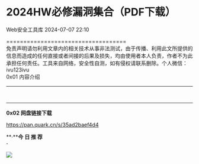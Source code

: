 #  2024HW必修漏洞集合（PDF下载）   
 Web安全工具库   2024-07-07 22:10  
  
===================================  
免责声明请勿利用文章内的相关技术从事非法测试，由于传播、利用此文所提供的信息而造成的任何直接或者间接的后果及损失，均由使用者本人负责，作者不为此承担任何责任。工具来自网络，安全性自测，如有侵权请联系删除。个人微信：ivu123ivu  
0x01 内容介绍<table><tbody><tr><td width="269" valign="top" style="word-break: break-all;"><img class="rich_pages wxw-img" data-galleryid="" data-imgfileid="100029750" data-ratio="1.0085470085470085" data-s="300,640" data-src="https://mmbiz.qpic.cn/sz_mmbiz_png/8H1dCzib3UibvS8ib5FD0tOcJCOGbtzVjlBibvvpc36fTGN9pHvE93QzuPqfqAfTDgZjTZmxrI4BzZTbkNPPzoE40A/640?wx_fmt=png&amp;from=appmsg" data-type="png" data-w="468" style="letter-spacing: 0.578px;text-align: center;text-wrap: wrap;"/></td><td width="269" valign="top" style="word-break: break-all;"><img class="rich_pages wxw-img" data-galleryid="" data-imgfileid="100029752" data-ratio="1.031700288184438" data-s="300,640" data-src="https://mmbiz.qpic.cn/sz_mmbiz_png/8H1dCzib3UibvS8ib5FD0tOcJCOGbtzVjlB1icXAmDKW22OofEHHmqSPAJoSnlFg6o5pMq1zZbl4VVgDNBJdsibkqWA/640?wx_fmt=png&amp;from=appmsg" data-type="png" data-w="694" style="letter-spacing: 0.578px;text-align: center;text-wrap: wrap;"/></td></tr><tr><td width="269" valign="top" style="word-break: break-all;"><p style="text-align: center;"><img class="rich_pages wxw-img" data-galleryid="" data-imgfileid="100029751" data-ratio="0.9712918660287081" data-s="300,640" data-src="https://mmbiz.qpic.cn/sz_mmbiz_png/8H1dCzib3UibvS8ib5FD0tOcJCOGbtzVjlB6LZAJBPopCXH67n7IUicDaKfqqcmUeNvhmRAvqkiaCXYIWDRtZsu3ybg/640?wx_fmt=png&amp;from=appmsg" data-type="png" data-w="627" style=""/></p></td><td width="269" valign="top" style="word-break: break-all;"><p style="text-align: center;"><img class="rich_pages wxw-img" data-galleryid="" data-imgfileid="100029753" data-ratio="1.0391566265060241" data-s="300,640" data-src="https://mmbiz.qpic.cn/sz_mmbiz_png/8H1dCzib3UibvS8ib5FD0tOcJCOGbtzVjlBT7dia6AY71n9md3bxkGJIyicHVsS5ApqIMpOtwZXq0YMRQjqEuwhR6eg/640?wx_fmt=png&amp;from=appmsg" data-type="png" data-w="664" style=""/></p></td></tr></tbody></table>  
  
**0x02 网盘链接下载**  
  
https://pan.quark.cn/s/35ad2baef4d4  
  
  
  
  
**·****今 日 推 荐**  
**·**  
  
  
![](https://mmbiz.qpic.cn/sz_mmbiz_png/8H1dCzib3UibvS8ib5FD0tOcJCOGbtzVjlBFKmkozoEF9W8UZQzgPOMs1kp5vsibElIaZTboIpicYglr4pP8cBdicdnw/640?wx_fmt=png&from=appmsg "")  
  
  
